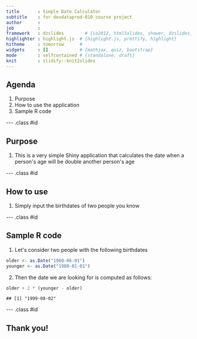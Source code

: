 ```yaml
---
title       : Simple Date Calculator
subtitle    : for devdataprod-010 course project
author      : 
job         : 
framework   : dzslides        # {io2012, html5slides, shower, dzslides, ...}
highlighter : highlight.js  # {highlight.js, prettify, highlight}
hitheme     : tomorrow      # 
widgets     : []            # {mathjax, quiz, bootstrap}
mode        : selfcontained # {standalone, draft}
knit        : slidify::knit2slides
---
```



## Agenda

1.  Purpose
2.  How to use the application
3.  Sample R code

--- .class #id 

## Purpose

1.  This is a very simple Shiny application that calculates the date when a person's age will be double another person's age 

--- .class #id 

## How to use

1.  Simply input the birthdates of two people you know


--- .class #id 

## Sample R code

1. Let's consider two people with the following birthdates

```r
older <- as.Date("1960-06-01")
younger <- as.Date("1980-01-01")
```
2. Then the date we are looking for is computed as follows:

```r
older + 2 * (younger - older)
```

```
## [1] "1999-08-02"
```


--- .class #id 

## Thank you!





